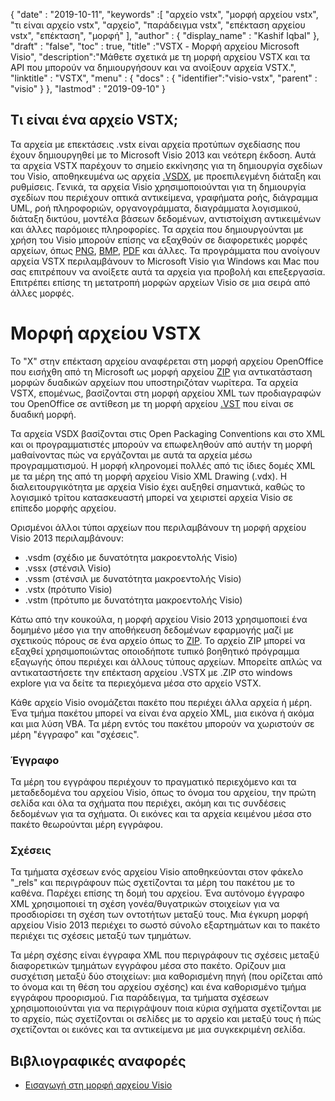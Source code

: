 {
  "date" : "2019-10-11",
  "keywords" :[ "αρχείο vstx", "μορφή αρχείου vstx", "τι είναι αρχείο vstx", "αρχείο", "παράδειγμα vstx", "επέκταση αρχείου vstx", "επέκταση", "μορφή" ],
  "author" : {
    "display_name" : "Kashif Iqbal"
},
  "draft" : "false",
  "toc" : true,
  "title" :"VSTX - Μορφή αρχείου Microsoft Visio",
  "description":"Μάθετε σχετικά με τη μορφή αρχείου VSTX και τα API που μπορούν να δημιουργήσουν και να ανοίξουν αρχεία VSTX.",
  "linktitle" : "VSTX",
  "menu" : {
    "docs" : {
	  "identifier":"visio-vstx",
      "parent" : "visio"
}
},
  "lastmod" : "2019-09-10"
}

## Τι είναι ένα αρχείο VSTX;

Τα αρχεία με επεκτάσεις .vstx είναι αρχεία προτύπων σχεδίασης που έχουν δημιουργηθεί με το Microsoft Visio 2013 και νεότερη έκδοση. Αυτά τα αρχεία VSTX παρέχουν το σημείο εκκίνησης για τη δημιουργία σχεδίων του Visio, αποθηκευμένα ως αρχεία [.VSDX](/el/image/vsdx/), με προεπιλεγμένη διάταξη και ρυθμίσεις. Γενικά, τα αρχεία Visio χρησιμοποιούνται για τη δημιουργία σχεδίων που περιέχουν οπτικά αντικείμενα, γραφήματα ροής, διάγραμμα UML, ροή πληροφοριών, οργανογράμματα, διαγράμματα λογισμικού, διάταξη δικτύου, μοντέλα βάσεων δεδομένων, αντιστοίχιση αντικειμένων και άλλες παρόμοιες πληροφορίες. Τα αρχεία που δημιουργούνται με χρήση του Visio μπορούν επίσης να εξαχθούν σε διαφορετικές μορφές αρχείων, όπως [PNG](/el/Image/PNG/), [BMP](/el/Image/BMP/), [PDF](/el/pdf/) και άλλες. Τα προγράμματα που ανοίγουν αρχεία VSTX περιλαμβάνουν το Microsoft Visio για Windows και Mac που σας επιτρέπουν να ανοίξετε αυτά τα αρχεία για προβολή και επεξεργασία. Επιτρέπει επίσης τη μετατροπή μορφών αρχείων Visio σε μια σειρά από άλλες μορφές.

# Μορφή αρχείου VSTX #

Το "X" στην επέκταση αρχείου αναφέρεται στη μορφή αρχείου OpenOffice που εισήχθη από τη Microsoft ως μορφή αρχείου [ZIP](/el/compression/zip/) για αντικατάσταση μορφών δυαδικών αρχείων που υποστηριζόταν νωρίτερα. Τα αρχεία VSTX, επομένως, βασίζονται στη μορφή αρχείου XML των προδιαγραφών του OpenOffice σε αντίθεση με τη μορφή αρχείου [.VST](/el/image/vst/) που είναι σε δυαδική μορφή.

Τα αρχεία VSDX βασίζονται στις Open Packaging Conventions και στο XML και οι προγραμματιστές μπορούν να επωφεληθούν από αυτήν τη μορφή μαθαίνοντας πώς να εργάζονται με αυτά τα αρχεία μέσω προγραμματισμού. Η μορφή κληρονομεί πολλές από τις ίδιες δομές XML με τα μέρη της από τη μορφή αρχείου Visio XML Drawing (.vdx). Η διαλειτουργικότητα με αρχεία Visio έχει αυξηθεί σημαντικά, καθώς το λογισμικό τρίτου κατασκευαστή μπορεί να χειριστεί αρχεία Visio σε επίπεδο μορφής αρχείου.

Ορισμένοι άλλοι τύποι αρχείων που περιλαμβάνουν τη μορφή αρχείου Visio 2013 περιλαμβάνουν:

* .vsdm (σχέδιο με δυνατότητα μακροεντολής Visio)
* .vssx (στένσιλ Visio)
* .vssm (στένσιλ με δυνατότητα μακροεντολής Visio)
* .vstx (πρότυπο Visio)
* .vstm (πρότυπο με δυνατότητα μακροεντολής Visio)

Κάτω από την κουκούλα, η μορφή αρχείου Visio 2013 χρησιμοποιεί ένα δομημένο μέσο για την αποθήκευση δεδομένων εφαρμογής μαζί με σχετικούς πόρους σε ένα αρχείο όπως το [ZIP](/el/Compression/ZIP/). Το αρχείο ZIP μπορεί να εξαχθεί χρησιμοποιώντας οποιοδήποτε τυπικό βοηθητικό πρόγραμμα εξαγωγής όπου περιέχει και άλλους τύπους αρχείων. Μπορείτε απλώς να αντικαταστήσετε την επέκταση αρχείου .VSTX με .ZIP στο windows explore για να δείτε τα περιεχόμενα μέσα στο αρχείο VSTX.

Κάθε αρχείο Visio ονομάζεται πακέτο που περιέχει άλλα αρχεία ή μέρη. Ένα τμήμα πακέτου μπορεί να είναι ένα αρχείο XML, μια εικόνα ή ακόμα και μια λύση VBA. Τα μέρη εντός του πακέτου μπορούν να χωριστούν σε μέρη "έγγραφο" και "σχέσεις".

### Έγγραφο ###

Τα μέρη του εγγράφου περιέχουν το πραγματικό περιεχόμενο και τα μεταδεδομένα του αρχείου Visio, όπως το όνομα του αρχείου, την πρώτη σελίδα και όλα τα σχήματα που περιέχει, ακόμη και τις συνδέσεις δεδομένων για τα σχήματα. Οι εικόνες και τα αρχεία κειμένου μέσα στο πακέτο θεωρούνται μέρη εγγράφου.

### Σχέσεις ###

Τα τμήματα σχέσεων ενός αρχείου Visio αποθηκεύονται στον φάκελο "_rels" και περιγράφουν πώς σχετίζονται τα μέρη του πακέτου με το καθένα. Παρέχει επίσης τη δομή του αρχείου. Ένα αυτόνομο έγγραφο XML χρησιμοποιεί τη σχέση γονέα/θυγατρικών στοιχείων για να προσδιορίσει τη σχέση των οντοτήτων μεταξύ τους. Μια έγκυρη μορφή αρχείου Visio 2013 περιέχει το σωστό σύνολο εξαρτημάτων και το πακέτο περιέχει τις σχέσεις μεταξύ των τμημάτων.

Τα μέρη σχέσης είναι έγγραφα XML που περιγράφουν τις σχέσεις μεταξύ διαφορετικών τμημάτων εγγράφου μέσα στο πακέτο. Ορίζουν μια συσχέτιση μεταξύ δύο στοιχείων: μια καθορισμένη πηγή (που ορίζεται από το όνομα και τη θέση του αρχείου σχέσης) και ένα καθορισμένο τμήμα εγγράφου προορισμού. Για παράδειγμα, τα τμήματα σχέσεων χρησιμοποιούνται για να περιγράψουν ποια κύρια σχήματα σχετίζονται με το αρχείο, πώς σχετίζονται οι σελίδες με το αρχείο και μεταξύ τους ή πώς σχετίζονται οι εικόνες και τα αντικείμενα με μια συγκεκριμένη σελίδα.

## Βιβλιογραφικές αναφορές ##

* [Εισαγωγή στη μορφή αρχείου Visio](https://learn.microsoft.com/en-us/office/client-developer/visio/introduction-to-the-visio-file-formatvsdx)

